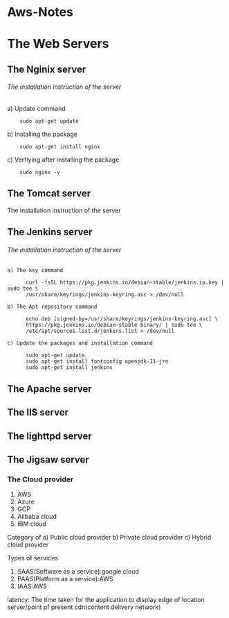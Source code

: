 # Aws-Notes

# The Web Servers
## The Nginix server
###### The installation instruction of the server
  
   a) Update command
   
        sudo apt-get update
   
   b) Installing the package
   
        sudo apt-get install nginx
   
   c) Verfiying after installing the package
   
        sudo nginx -v
     
## The Tomcat server

  The installation instruction of the server
## The Jenkins server
######  The installation instruction of the server
  
    a) The key command
    
          curl -fsSL https://pkg.jenkins.io/debian-stable/jenkins.io.key | sudo tee \
          /usr/share/keyrings/jenkins-keyring.asc > /dev/null
    
    b) The Apt repository command
    
          echo deb [signed-by=/usr/share/keyrings/jenkins-keyring.asc] \
          https://pkg.jenkins.io/debian-stable binary/ | sudo tee \
          /etc/apt/sources.list.d/jenkins.list > /dev/null
    
    c) Update the packages and installation command
    
          sudo apt-get update
          sudo apt-get install fontconfig openjdk-11-jre
          sudo apt-get install jenkins
    
    
## The Apache server
## The IIS server
## The lighttpd server
## The Jigsaw server

### The Cloud provider
1) AWS
2) Azure
3) GCP
4) Alibaba cloud
5) IBM cloud

Category of 
a) Public cloud provider
b) Private cloud provider
c) Hybrid cloud provider

Types of services
1) SAAS(Software as a service):google cloud
2) PAAS(Platform as a service):AWS
3) IAAS:AWS

latency: The time taken for the application to display
edge of location server/point pf present
cdn(content delivery network)




